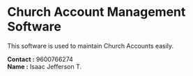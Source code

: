 # Church Account Management Software
This software is used to maintain Church Accounts easily.

<strong>Contact :</strong>  9600766274 <br>
<strong>Name :</strong>  Isaac Jefferson T.
